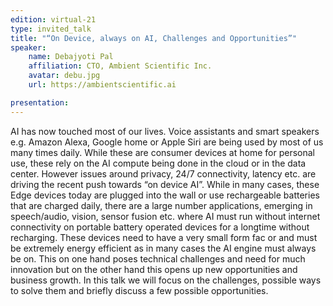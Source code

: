 ```yaml
---
edition: virtual-21
type: invited_talk
title: "“On Device, always on AI, Challenges and Opportunities”"
speaker:
    name: Debajyoti Pal 
    affiliation: CTO, Ambient Scientific Inc.
    avatar: debu.jpg 
    url: https://ambientscientific.ai

presentation: 
---
```

AI has now touched most of our lives. Voice assistants and smart speakers e.g. Amazon Alexa, Google home or Apple Siri are being used by most of us many times
daily. While these are consumer devices at home for personal use, these rely on the AI compute being done in the cloud or in the data center. However issues around privacy, 24/7 connectivity, latency etc. are driving the recent push towards “on device AI”. While in many cases, these Edge devices today are plugged into the wall or use rechargeable batteries that are charged daily, there are a large number applications, emerging in speech/audio, vision, sensor fusion etc. where AI must run without internet connectivity on portable battery operated devices for a longtime without recharging. These devices need to have a very small form fac or and must be extremely energy efficient as in many cases the AI engine must always be on. This on one hand poses technical challenges and need for much innovation but on the other hand this opens up new opportunities and business growth. In this talk we will focus on the challenges, possible ways to solve them and briefly discuss a few possible opportunities.

